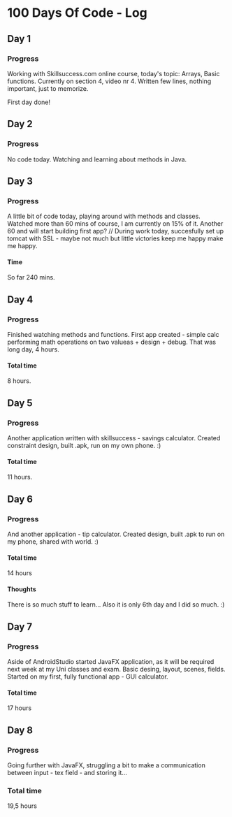 # 100 Days Of Code - Log

## Day 1
### Progress
Working with Skillsuccess.com online course, today's topic: Arrays, Basic functions.
Currently on section 4, video nr 4.
Written few lines, nothing important, just to memorize.

First day done!

## Day 2
### Progress
No code today. Watching and learning about methods in Java. 

## Day 3
### Progress
A little bit of code today, playing around with methods and classes. Watched more than 60 mins of course, I am currently on 15% of it. Another 60 and will start building first app?
// During work today, succesfully set up tomcat with SSL - maybe not much but little victories keep me happy make me happy.
#### Time
So far 240 mins.

## Day 4
### Progress
Finished watching methods and functions. First app created - simple calc performing math operations on two valueas + design + debug. That was long day, 4 hours.
#### Total time
8 hours.

## Day 5
### Progress
Another application written with skillsuccess - savings calculator. Created constraint design, built .apk, run on my own phone. :)
#### Total time
11 hours.

## Day 6
### Progress
And another application - tip calculator. Created design, built .apk to run on my phone, shared with world. :)
#### Total time
14 hours
#### Thoughts
There is so much stuff to learn... Also it is only 6th day and I did so much. :) 

## Day 7
### Progress
Aside of AndroidStudio started JavaFX application, as it will be required next week at my Uni classes and exam.
Basic desing, layout, scenes, fields. Started on my first, fully functional app - GUI calculator.
#### Total time
17 hours

## Day 8
### Progress
Going further with JavaFX, struggling a bit to make a communication between input - tex field - and storing it...
### Total time
19,5 hours
